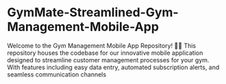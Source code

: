 # GymMate-Streamlined-Gym-Management-Mobile-App
Welcome to the Gym Management Mobile App Repository! 🏋️‍♂️ This repository houses the codebase for our innovative mobile application designed to streamline customer management processes for your gym. With features including easy data entry, automated subscription alerts, and seamless communication channels
